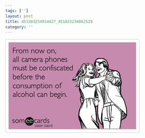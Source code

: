 ```yaml
---
tags: ['']
layout: post
title: 451303254914427_451822234862529
category: ''
---
```

![451303254914427_451822234862529](/uploads/2012-8-31-451303254914427_451822234862529.jpg)
